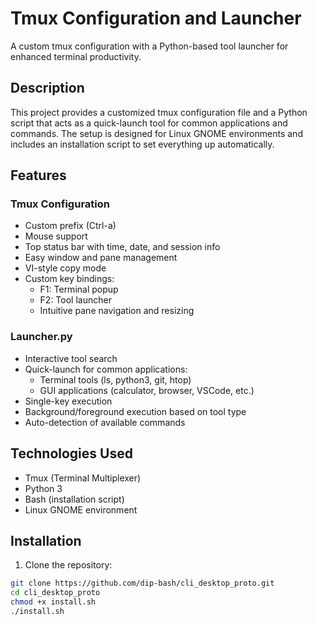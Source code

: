 # Tmux Configuration and Launcher

A custom tmux configuration with a Python-based tool launcher for enhanced terminal productivity.

## Description

This project provides a customized tmux configuration file and a Python script that acts as a quick-launch tool for common applications and commands. The setup is designed for Linux GNOME environments and includes an installation script to set everything up automatically.

## Features

### Tmux Configuration
- Custom prefix (Ctrl-a)
- Mouse support
- Top status bar with time, date, and session info
- Easy window and pane management
- VI-style copy mode
- Custom key bindings:
  - F1: Terminal popup
  - F2: Tool launcher
  - Intuitive pane navigation and resizing

### Launcher.py
- Interactive tool search
- Quick-launch for common applications:
  - Terminal tools (ls, python3, git, htop)
  - GUI applications (calculator, browser, VSCode, etc.)
- Single-key execution
- Background/foreground execution based on tool type
- Auto-detection of available commands

## Technologies Used
- Tmux (Terminal Multiplexer)
- Python 3
- Bash (installation script)
- Linux GNOME environment

## Installation

1. Clone the repository:
```bash
git clone https://github.com/dip-bash/cli_desktop_proto.git
cd cli_desktop_proto
chmod +x install.sh
./install.sh
